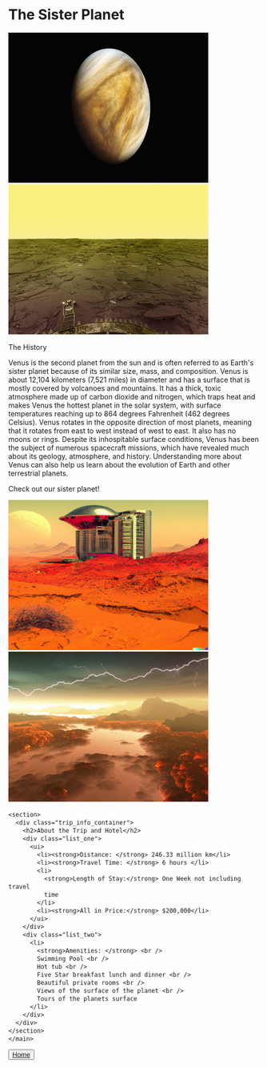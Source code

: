  <!--layout: page
title: "Locations"
permalink: [/URL-PATH](https://evanm07.github.io/The_Space_Station/locations/venus)
title:false
-->
<link rel="stylesheet" type="text/css" href="../css/style.scss" />
<link rel="stylesheet" type="text/css" href="../css/location.css" />

<body>
  <h1> The Sister Planet </h1>

  <main>
    <section class="img_container">
      <img
        src="../images/location_images/venus_images/venus_from_distance.png"
        loading="lazy"
        height="300px"
        width="400px"
        alt="Picture of venus taken from a distance "
      />
      <img
        src="../images/location_images/venus_images/surface_of_planet.png"
        loading="lazy"
        height="300px"
        width="400px"
        alt="Image of Venus's surface taken on the surface of the planet"
      />
      <section>
        <div class="planet_info">
          <p id="planet_info_heading">The History</p>
          <p id="planet_info_para">
            Venus is the second planet from the sun and is often referred to
            as Earth's sister planet because of its similar size, mass, and
            composition. Venus is about 12,104 kilometers (7,521 miles) in
            diameter and has a surface that is mostly covered by volcanoes and
            mountains. It has a thick, toxic atmosphere made up of carbon
            dioxide and nitrogen, which traps heat and makes Venus the hottest
            planet in the solar system, with surface temperatures reaching up
            to 864 degrees Fahrenheit (462 degrees Celsius). Venus rotates in
            the opposite direction of most planets, meaning that it rotates
            from east to west instead of west to east. It also has no moons or
            rings. Despite its inhospitable surface conditions, Venus has been
            the subject of numerous spacecraft missions, which have revealed
            much about its geology, atmosphere, and history. Understanding
            more about Venus can also help us learn about the evolution of
            Earth and other terrestrial planets.
          </p>
          <p id="final_planet_info_para">Check out our sister planet!</p>
        </div>
      </section>
      <img
        src="../images/location_images/venus_images/hotel_on_venus.png"
        loading="lazy"
        height="300px"
        width="400px"
        alt="Image of a hotel on the surface of venus"
      />
      <img
        src="../images/location_images/venus_images/storm_view_surface.png"
        loading="lazy"
        height="300px"
        width="400px"
        alt="Image of a storm on the surface of venus "
      />
    </section>

    <section>
      <div class="trip_info_container">
        <h2>About the Trip and Hotel</h2>
        <div class="list_one">
          <ui>
            <li><strong>Distance: </strong> 246.33 million km</li>
            <li><strong>Travel Time: </strong> 6 hours </li>
            <li>
              <strong>Length of Stay:</strong> One Week not including travel
              time
            </li>
            <li><strong>All in Price:</strong> $200,000</li>
          </ui>
        </div>
        <div class="list_two">
          <li>
            <strong>Amenities: </strong> <br />
            Swimming Pool <br />
            Hot tub <br />
            Five Star breakfast lunch and dinner <br />
            Beautiful private rooms <br />
            Views of the surface of the planet <br />
            Tours of the planets surface
          </li>
        </div>
      </div>
    </section>
    </main>

  <button id="home_btn">
    <a href="https://evanm02.github.io/The_Space_Station/"> 
    Home </a> 
  </button>
  
  </body>

<!--</body>-->
